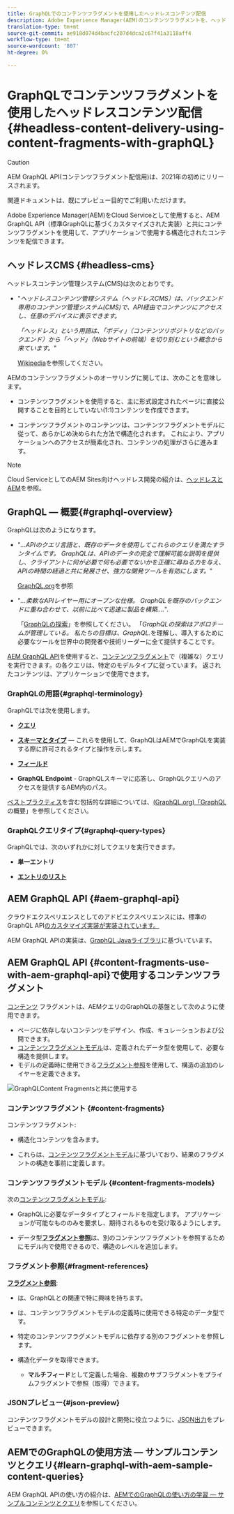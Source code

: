 ```yaml
---
title: GraphQLでのコンテンツフラグメントを使用したヘッドレスコンテンツ配信
description: Adobe Experience Manager(AEM)のコンテンツフラグメントを、ヘッドレスコンテンツ配信用のGraphQLとのCloud Serviceとして使用する方法を説明します。
translation-type: tm+mt
source-git-commit: ae918d074d4bacfc207d4dca2c67f41a3118aff4
workflow-type: tm+mt
source-wordcount: '807'
ht-degree: 0%

---
```



# GraphQLでコンテンツフラグメントを使用したヘッドレスコンテンツ配信{#headless-content-delivery-using-content-fragments-with-graphQL}

>[!CAUTION]
>
>AEM GraphQL API(コンテンツフラグメント配信用)は、2021年の初めにリリースされます。
>
>関連ドキュメントは、既にプレビュー目的でご利用いただけます。

Adobe Experience Manager(AEM)をCloud Serviceとして使用すると、AEM GraphQL API（標準GraphQLに基づくカスタマイズされた実装）と共にコンテンツフラグメントを使用して、アプリケーションで使用する構造化されたコンテンツを配信できます。

## ヘッドレスCMS {#headless-cms}

ヘッドレスコンテンツ管理システム(CMS)は次のとおりです。

* &quot;*ヘッドレスコンテンツ管理システム（ヘッドレスCMS）は、バックエンド専用のコンテンツ管理システム(CMS)で、API経由でコンテンツにアクセスし、任意のデバイスに表示できます。*

   *「ヘッドレス」という用語は、「ボディ」（コンテンツリポジトリなどのバックエンド）から「ヘッド」（Webサイトの前端）を切り刻むという概念から来ています。*&quot;

   [Wikipedia](https://en.wikipedia.org/wiki/Headless_content_management_system)を参照してください。

AEMのコンテンツフラグメントのオーサリングに関しては、次のことを意味します。

* コンテンツフラグメントを使用すると、主に形式設定されたページに直接公開することを目的としていない(1:1)コンテンツを作成できます。

* コンテンツフラグメントのコンテンツは、コンテンツフラグメントモデルに従って、あらかじめ決められた方法で構造化されます。 これにより、アプリケーションへのアクセスが簡素化され、コンテンツの処理がさらに進みます。

>[!NOTE]
>
>Cloud ServiceとしてのAEM Sites向けヘッドレス開発の紹介は、[ヘッドレスとAEM](/help/implementing/developing/headless/introduction.md)を参照。

## GraphQL — 概要{#graphql-overview}

GraphQLは次のようになります。

* &quot;*...APIのクエリ言語と、既存のデータを使用してこれらのクエリを満たすランタイムです。 GraphQLは、APIのデータの完全で理解可能な説明を提供し、クライアントに何が必要で何も必要でないかを正確に尋ねる力を与え、APIの時間の経過と共に発展させ、強力な開発ツールを有効にします。*&quot;

   [GraphQL.org](https://graphql.org)を参照

* &quot;*...柔軟なAPIレイヤー用にオープンな仕様。 GraphQLを既存のバックエンドに重ね合わせて、以前に比べて迅速に製品を構築….*&quot;.

   「[GraphQLの探索](https://www.graphql.com)」を参照してください。 「*GraphQLの探索はアポロチームが管理している。 私たちの目標は、GraphQL.*&#x200B;を理解し、導入するために必要なツールを世界中の開発者や技術リーダーに全て提供することです。

[AEM GraphQL API](#aem-graphql-api)を使用すると、[コンテンツフラグメント](/help/assets/content-fragments/content-fragments.md)で（複雑な）クエリを実行できます。の各クエリは、特定のモデルタイプに従っています。 返されたコンテンツは、アプリケーションで使用できます。

### GraphQLの用語{#graphql-terminology}

GraphQLでは次を使用します。

* **[クエリ](https://graphql.org/learn/queries/)**

* **[スキーマとタイプ](https://graphql.org/learn/schema/)**  — これらを使用して、GraphQLはAEMでGraphQLを実装する際に許可されるタイプと操作を示します。

* **[フィールド](https://graphql.org/learn/queries/#fields)**

* **GraphQL Endpoint**  - GraphQLスキーマに応答し、GraphQLクエリへのアクセスを提供するAEM内のパス。

[ベストプラクティス](https://graphql.org/learn/best-practices/)を含む包括的な詳細については、[(GraphQL.org)「GraphQL](https://graphql.org/learn/)の概要」を参照してください。

### GraphQLクエリタイプ{#graphql-query-types}

GraphQLでは、次のいずれかに対してクエリを実行できます。

* **単一エントリ**

* **[エントリのリスト](https://graphql.org/learn/schema/#lists-and-non-null)**

## AEM GraphQL API {#aem-graphql-api}

クラウドエクスペリエンスとしてのアドビエクスペリエンスには、標準のGraphQL API[のカスタマイズ実装が実装されています。](/help/assets/content-fragments/graphql-api-content-fragments.md)

AEM GraphQL APIの実装は、[GraphQL Javaライブラリ](https://graphql.org/code/#java)に基づいています。

## AEM GraphQL API {#content-fragments-use-with-aem-graphql-api}で使用するコンテンツフラグメント

[コンテンツ](#content-fragments) フラグメントは、AEMクエリのGraphQLの基盤として次のように使用できます。

* ページに依存しないコンテンツをデザイン、作成、キュレーションおよび公開できます。
* [コンテンツフラグメントモデル](#content-fragments-models)は、定義されたデータ型を使用して、必要な構造を提供します。
* モデルの定義時に使用できる[フラグメント参照](#fragment-references)を使用して、構造の追加のレイヤーを定義できます。

![GraphQLContent Fragmentsと共に使用する](assets/cfm-nested-01.png "コンテンツフラグメント（GraphQLで使用）")

### コンテンツフラグメント {#content-fragments}

コンテンツフラグメント:

* 構造化コンテンツを含みます。

* これらは、[コンテンツフラグメントモデル](#content-fragments-models)に基づいており、結果のフラグメントの構造を事前に定義します。

### コンテンツフラグメントモデル {#content-fragments-models}

次の[コンテンツフラグメントモデル](/help/assets/content-fragments/content-fragments-models.md):

* GraphQLに必要なデータタイプとフィールドを指定します。 アプリケーションが可能なもののみを要求し、期待されるものを受け取るようにします。

* データ型&#x200B;**[フラグメント参照](#fragment-references)**&#x200B;は、別のコンテンツフラグメントを参照するためにモデル内で使用できるので、構造のレベルを追加します。

### フラグメント参照{#fragment-references}

**[フラグメント参照](/help/assets/content-fragments/content-fragments-models.md#fragment-reference-nested-fragments)**:

* は、GraphQLとの関連で特に興味を持ちます。

* は、コンテンツフラグメントモデルの定義時に使用できる特定のデータ型です。

* 特定のコンテンツフラグメントモデルに依存する別のフラグメントを参照します。

* 構造化データを取得できます。

   * **マルチフィード**&#x200B;として定義した場合、複数のサブフラグメントをプライムフラグメントで参照（取得）できます。

### JSONプレビュー{#json-preview}

コンテンツフラグメントモデルの設計と開発に役立つように、[JSON出力](/help/assets/content-fragments/content-fragments-json-preview.md)をプレビューできます。

## AEMでのGraphQLの使用方法 — サンプルコンテンツとクエリ{#learn-graphql-with-aem-sample-content-queries}

AEM GraphQL APIの使い方の紹介は、[AEMでのGraphQLの使い方の学習 — サンプルコンテンツとクエリ](/help/assets/content-fragments/content-fragments-graphql-samples.md)を参照してください。